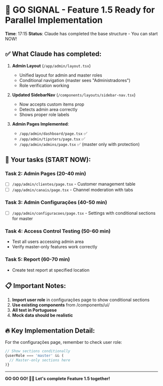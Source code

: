 # 🚀 GO SIGNAL - Feature 1.5 Ready for Parallel Implementation

**Time**: 17:15
**Status**: Claude has completed the base structure - You can start NOW!

## ✅ What Claude has completed:

1. **Admin Layout** (`/app/admin/layout.tsx`)
   - Unified layout for admin and master roles
   - Conditional navigation (master sees "Administradores")
   - Role verification working

2. **Updated SidebarNav** (`/components/layouts/sidebar-nav.tsx`)
   - Now accepts custom items prop
   - Detects admin area correctly
   - Shows proper role labels

3. **Admin Pages Implemented**:
   - `/app/admin/dashboard/page.tsx` ✅
   - `/app/admin/tipsters/page.tsx` ✅
   - `/app/admin/admins/page.tsx` ✅ (master only with protection)

## 🎯 Your tasks (START NOW):

### Task 2: Admin Pages (20-40 min)
- [ ] `/app/admin/clientes/page.tsx` - Customer management table
- [ ] `/app/admin/canais/page.tsx` - Channel moderation with tabs

### Task 3: Admin Configurações (40-50 min)
- [ ] `/app/admin/configuracoes/page.tsx` - Settings with conditional sections for master

### Task 4: Access Control Testing (50-60 min)
- Test all users accessing admin area
- Verify master-only features work correctly

### Task 5: Report (60-70 min)
- Create test report at specified location

## 📋 Important Notes:

1. **Import user role** in configurações page to show conditional sections
2. **Use existing components** from /components/ui/
3. **All text in Portuguese**
4. **Mock data should be realistic**

## 🔥 Key Implementation Detail:

For the configurações page, remember to check user role:
```typescript
// Show sections conditionally
{userRole === 'master' && (
  // Master-only sections here
)}
```

---

**GO GO GO! 🏃‍♂️ Let's complete Feature 1.5 together!**